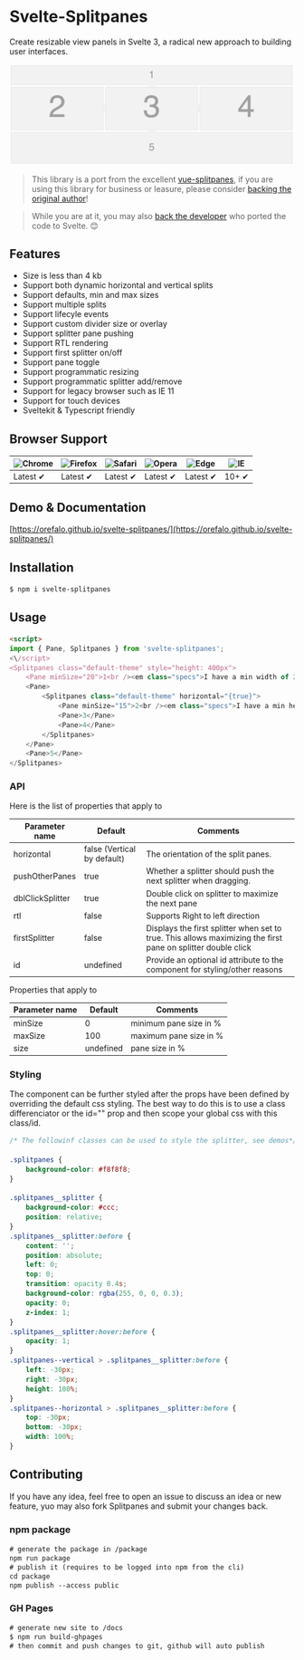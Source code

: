 # Svelte-Splitpanes

Create resizable view panels in Svelte 3, a radical new approach to building user interfaces.

![screenshot](./static/screenshot.jpg)

> This library is a port from the excellent [vue-splitpanes](https://antoniandre.github.io/splitpanes/), if you are using this library for business or leasure, please consider [backing the original author](https://github.com/sponsors/antoniandre)!

> While you are at it, you may also [back the developer](https://github.com/sponsors/orefalo) who ported the code to Svelte. :blush:

## Features

- Size is less than 4 kb
- Support both dynamic horizontal and vertical splits
- Support defaults, min and max sizes
- Support multiple splits
- Support lifecyle events
- Support custom divider size or overlay
- Support splitter pane pushing
- Support RTL rendering
- Support first splitter on/off
- Support pane toggle
- Support programmatic resizing
- Support programmatic splitter add/remove
- Support for legacy browser such as IE 11
- Support for touch devices
- Sveltekit & Typescript friendly

## Browser Support

| ![Chrome](https://raw.github.com/alrra/browser-logos/master/src/chrome/chrome_48x48.png) | ![Firefox](https://raw.github.com/alrra/browser-logos/master/src/firefox/firefox_48x48.png) | ![Safari](https://raw.github.com/alrra/browser-logos/master/src/safari/safari_48x48.png) | ![Opera](https://raw.github.com/alrra/browser-logos/master/src/opera/opera_48x48.png) | ![Edge](https://raw.github.com/alrra/browser-logos/master/src/edge/edge_48x48.png) | ![IE](https://raw.github.com/alrra/browser-logos/master/src/archive/internet-explorer_9-11/internet-explorer_9-11_48x48.png) |
| ---------------------------------------------------------------------------------------- | ------------------------------------------------------------------------------------------- | ---------------------------------------------------------------------------------------- | ------------------------------------------------------------------------------------- | ---------------------------------------------------------------------------------- | ---------------------------------------------------------------------------------------------------------------------------- |
| Latest ✔                                                                                 | Latest ✔                                                                                    | Latest ✔                                                                                 | Latest ✔                                                                              | Latest ✔                                                                           | 10+ ✔                                                                                                                        |

## Demo & Documentation

[https://orefalo.github.io/svelte-splitpanes/](https://orefalo.github.io/svelte-splitpanes/)

## Installation

```shell
$ npm i svelte-splitpanes
```

## Usage

```html
<script>
import { Pane, Splitpanes } from 'svelte-splitpanes';
<\/script>
<Splitpanes class="default-theme" style="height: 400px">
	<Pane minSize="20">1<br /><em class="specs">I have a min width of 20%</em></Pane>
	<Pane>
		<Splitpanes class="default-theme" horizontal="{true}">
			<Pane minSize="15">2<br /><em class="specs">I have a min height of 15%</em></Pane>
			<Pane>3</Pane>
			<Pane>4</Pane>
		</Splitpanes>
	</Pane>
	<Pane>5</Pane>
</Splitpanes>
```

### API

Here is the list of properties that apply to <Splitpanes>

| Parameter name   | Default                     | Comments                                                                                                     |
| ---------------- | --------------------------- | ------------------------------------------------------------------------------------------------------------ |
| horizontal       | false (Vertical by default) | The orientation of the split panes.                                                                          |
| pushOtherPanes   | true                        | Whether a splitter should push the next splitter when dragging.                                              |
| dblClickSplitter | true                        | Double click on splitter to maximize the next pane                                                           |
| rtl              | false                       | Supports Right to left direction                                                                             |
| firstSplitter    | false                       | Displays the first splitter when set to true. This allows maximizing the first pane on splitter double click |
| id               | undefined                   | Provide an optional id attribute to the component for styling/other reasons                                  |

Properties that apply to <Pane>

| Parameter name | Default   | Comments               |
| -------------- | --------- | ---------------------- |
| minSize        | 0         | minimum pane size in % |
| maxSize        | 100       | maximum pane size in % |
| size           | undefined | pane size in %         |

### Styling

The component can be further styled after the props have been defined by overriding the default css styling. The best way to do this is to use a class differenciator or the id="" prop and then scope your global css with this class/id.

```css
/* The followinf classes can be used to style the splitter, see demos*/

.splitpanes {
	background-color: #f8f8f8;
}

.splitpanes__splitter {
	background-color: #ccc;
	position: relative;
}
.splitpanes__splitter:before {
	content: '';
	position: absolute;
	left: 0;
	top: 0;
	transition: opacity 0.4s;
	background-color: rgba(255, 0, 0, 0.3);
	opacity: 0;
	z-index: 1;
}
.splitpanes__splitter:hover:before {
	opacity: 1;
}
.splitpanes--vertical > .splitpanes__splitter:before {
	left: -30px;
	right: -30px;
	height: 100%;
}
.splitpanes--horizontal > .splitpanes__splitter:before {
	top: -30px;
	bottom: -30px;
	width: 100%;
}
```

## Contributing

If you have any idea, feel free to open an issue to discuss an idea or new feature, yuo may also fork Splitpanes and submit your changes back.

### npm package

```shell
# generate the package in /package
npm run package
# publish it (requires to be logged into npm from the cli)
cd package
npm publish --access public
```

### GH Pages

```shell
# generate new site to /docs
$ npm run build-ghpages
# then commit and push changes to git, github will auto publish
```
